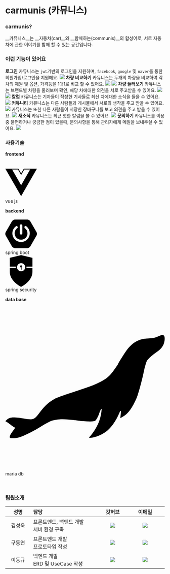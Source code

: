 # carmunis (카뮤니스)
### carmunis?
__카뮤니스__는 __자동차(car)__와 __함께하는(communis)__의 합성어로, 서로 자동차에 관한 이야기를 함께 할 수 있는 공간입니다.

### 이런 기능이 있어요
__로그인__
카뮤니스는 `jwt`기반의 로그인을 지원하며, `facebook`, `google` 및 `naver`를 통한 회원가입/로그인을 지원해요.
![](https://velog.velcdn.com/images/kimsw3445/post/e457be40-70a4-4814-80a7-ca6ec5afbd14/image.png)
__차량 비교하기__
카뮤니스는 두개의 차량을 비교하여 각 차의 제원 및 옵션, 가격등을 1대1로 비교 할 수 있어요.
![](https://velog.velcdn.com/images/kimsw3445/post/a36e12ef-92a5-4ddd-9397-e9d0e8a1cbae/image.png)
![](https://velog.velcdn.com/images/kimsw3445/post/b4872ef4-ef7b-4a10-beef-b8d3049c2dc7/image.png)
__차량 둘러보기__
카뮤니스는 브랜드별 차량을 둘러보며 확인, 해당 차에대한 의견을 서로 주고받을 수 있어요.
![](https://velog.velcdn.com/images/kimsw3445/post/4eb1e0c6-20d1-4601-82d5-07ec0144e2db/image.png)
![](https://velog.velcdn.com/images/kimsw3445/post/66d5accf-48a1-477d-a075-eaa760678f41/image.png)
__칼럼__
카뮤니스는 기자들이 작성한 기사들로 최신 차에대한 소식을 들을 수 있어요.
![](https://velog.velcdn.com/images/kimsw3445/post/2314245f-c9a6-4df1-9ec5-8f524a2271b0/image.png)
__커뮤니티__
카뮤니스는 다른 사람들과 게시물에서 서로의 생각을 주고 받을 수 있어요.
![](https://velog.velcdn.com/images/kimsw3445/post/eaac597c-7663-406e-a37e-4dcff29b4314/image.png)
카뮤니스는 또한 다른 사람들이 저장한 장바구니를 보고 의견을 주고 받을 수 있어요.
![](https://velog.velcdn.com/images/kimsw3445/post/95fd8334-e210-4ce7-9dcb-8f93dbc8ae59/image.png)
__새소식__
카뮤니스는 최근 핫한 칼럼을 볼 수 있어요.
![](https://velog.velcdn.com/images/kimsw3445/post/a7cec087-670d-447c-9606-2189ad732348/image.png)
__문의하기__
카뮤니스를 이용중 불편하거나 궁금한 점이 있을때, 문의사항을 통해 관리자에게 메일을 보내주실 수 있어요.
![](https://velog.velcdn.com/images/kimsw3445/post/534499b6-62b4-40c0-a578-c7d0daeaf8de/image.png)

### 사용기술

__frontend__

<br>
<div style="width:100px; height:100px;"><svg role="img" viewBox="0 0 24 24" xmlns="http://www.w3.org/2000/svg"><title>Vue.js</title><path d="M24,1.61H14.06L12,5.16,9.94,1.61H0L12,22.39ZM12,14.08,5.16,2.23H9.59L12,6.41l2.41-4.18h4.43Z"/></svg></div>vue js

__backend__

<div style="width:100px; height:100px;"><svg role="img" viewBox="0 0 24 24" xmlns="http://www.w3.org/2000/svg"><title>Spring Boot</title><path d="m23.693 10.7058-4.73-8.1844c-.4094-.7106-1.4166-1.2942-2.2402-1.2942H7.2725c-.819 0-1.8308.5836-2.2402 1.2942L.307 10.7058c-.4095.7106-.4095 1.873 0 2.5837l4.7252 8.189c.4094.7107 1.4166 1.2943 2.2402 1.2943h9.455c.819 0 1.826-.5836 2.2402-1.2942l4.7252-8.189c.4095-.7107.4095-1.8732 0-2.5838zM10.9763 5.7547c0-.5365.4377-.9742.9742-.9742s.9742.4377.9742.9742v5.8217c0 .5366-.4377.9742-.9742.9742s-.9742-.4376-.9742-.9742zm.9742 12.4294c-3.6427 0-6.6077-2.965-6.6077-6.6077.0047-2.0896.993-4.0521 2.6685-5.304a.8657.8657 0 0 1 1.2142.1788.8657.8657 0 0 1-.1788 1.2143c-2.1602 1.6048-2.612 4.6592-1.0072 6.8194 1.6049 2.1603 4.6593 2.612 6.8195 1.0072 1.2378-.9177 1.9673-2.372 1.9673-3.9157a4.8972 4.8972 0 0 0-1.9861-3.925c-.386-.2824-.466-.8284-.1836-1.2143.2824-.386.8283-.466 1.2143-.1835 1.6895 1.2471 2.6826 3.2238 2.6873 5.3228 0 3.6474-2.965 6.6077-6.6077 6.6077z"/></svg></svg></div>spring boot
<br>
<div style="width:100px; height:100px;"><svg role="img" viewBox="0 0 24 24" xmlns="http://www.w3.org/2000/svg"><title>Spring Security</title><path d="M20.59 2.066 11.993 0 3.41 2.066v6.612h4.557a3.804 3.804 0 0 0 0 .954H3.41v3.106C3.41 19.867 11.994 24 11.994 24s8.582-4.133 8.582-11.258V9.635h-4.545a3.616 3.616 0 0 0 0-.954h4.558zM12 12.262h-.006a3.109 3.109 0 1 1 .006 0zm-.006-4.579a.804.804 0 0 0-.37 1.52v.208l.238.237v.159l.159.159v.159l-.14.14.15.246v.159l-.16.189.223.222.246-.246V9.218a.804.804 0 0 0-.346-1.535zm0 .836a.299.299 0 1 1 .298-.299.299.299 0 0 1-.298.3z"/></svg></svg></div>spring security
<br>

__data base__

<svg role="img" viewBox="0 0 24 24" xmlns="http://www.w3.org/2000/svg"><title>MariaDB</title><path d="M23.157 4.412c-.676.284-.79.31-1.673.372-.65.045-.757.057-1.212.209-.75.246-1.395.75-2.02 1.59-.296.398-1.249 1.913-1.249 1.988 0 .057-.65.998-.915 1.32-.574.713-1.08 1.079-2.14 1.59-.77.36-1.224.524-4.102 1.477-1.073.353-2.133.738-2.367.864-.852.449-1.515 1.036-2.203 1.938-1.003 1.32-.972 1.313-3.042.947a12.264 12.264 0 00-.675-.063c-.644-.05-1.023.044-1.332.334L0 17.193l.177.088c.094.05.353.234.561.398.215.17.461.347.55.391.088.044.17.088.183.101.012.013-.089.17-.228.353-.435.581-.593.871-.574 1.048.019.164.032.17.43.17.517-.006.826-.056 1.261-.208.65-.233 2.058-.94 2.784-1.4.776-.5 1.717-.998 1.956-1.042.082-.02.354-.07.594-.114.58-.107 1.464-.095 2.587.05.108.013.373.045.6.064.227.025.43.057.454.076.026.012.474.037.998.056.934.026 1.104.007 1.3-.189.126-.133.385-.631.498-.985.209-.643.417-.921.366-.492-.113.966-.322 1.692-.713 2.411-.259.499-.663 1.092-.934 1.395-.322.347-.315.36.088.315.619-.063 1.471-.397 2.096-.82.827-.562 1.647-1.691 2.19-3.03.107-.27.22-.22.183.083-.013.094-.038.315-.057.498l-.031.328.353-.202c.833-.48 1.414-1.262 2.127-2.884.227-.518.877-2.922 1.073-3.976a9.64 9.64 0 01.271-1.042c.127-.429.196-.555.48-.858.183-.19.625-.555.978-.808.72-.505.953-.75 1.187-1.205.208-.417.284-1.13.132-1.357-.132-.202-.284-.196-.763.006Z"/></svg>

maria db



</br>

### 팀원소개
<table width="788">
<thead>
<tr>
<th width="100" align="center">성명</th>
<th width="150" align="left">담당</th>
<th width="100" align="center">깃허브</th>
<th width="175" align="center">이메일</th>
</tr> 
</thead>
<tbody>
<tr>
<td width="100" align="center">김성욱</td>
<td width="150">프론트엔드, 백엔드 개발<br>서버 환경 구축<br></td>

<td width="100" align="center">
	<a href="https://github.com/Kimsw-G">
		<img src="http://img.shields.io/badge/Kimsw-655ced?style=social&logo=github"/>
	</a>
</td>
<td width="175" align="center">
	<a href="mailto:kimsw3445@naver.com"><img src="https://img.shields.io/static/v1?label=&message=kimsw3445@naver.com&color=green&style=flat-square&logo=gmail"></a>
	</td>
</tr>
<tr>
<td width="100" align="center">구동연</td>
<td width="300">프론트엔드 개발<br> 프로토타입 작성
<td width="100" align="center">
	<a href="https://github.com/Kimsw-G">
		<img src="http://img.shields.io/badge/GooDongYeon-655ced?style=social&logo=github"/>
	</a>
</td>
<td width="175" align="center">
	<a href="mailto:kimsw3445@naver.com"><img src="https://img.shields.io/static/v1?label=&message=rnehddus01@naver.com&color=green&style=flat-square&logo=gmail"></a>
	</td>
</tr>
    <tr>
<td width="100" align="center">이동규</td>
<td width="300">백엔드 개발<br>ERD 및 UseCase 작성
<td width="100" align="center">
	<a href="https://github.com/gusals9355">
		<img src="http://img.shields.io/badge/dongkyu123456-655ced?style=social&logo=github"/>
	</a>
</td>
<td width="175" align="center">
	<a href="mailto:gusals9355@naver.com"><img src="https://img.shields.io/static/v1?label=&message=fhdk159@naver.com&color=green&style=flat-square&logo=gmail"></a>
	</td>
</tr>
</tr>
</tbody>
</table>
